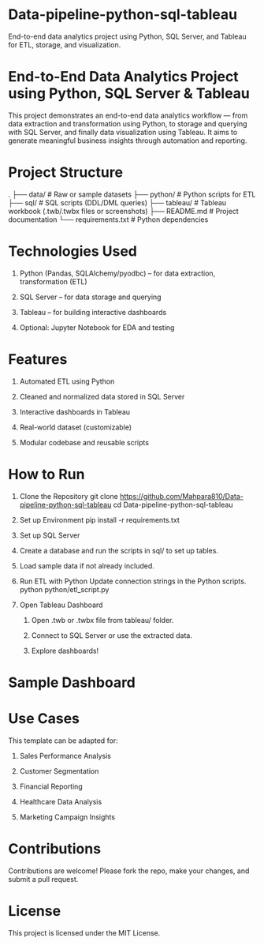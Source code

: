 # Data-pipeline-python-sql-tableau
End-to-end data analytics project using Python, SQL Server, and Tableau for ETL, storage, and visualization.
# End-to-End Data Analytics Project using Python, SQL Server & Tableau
This project demonstrates an end-to-end data analytics workflow — from data extraction and transformation using Python, to storage and querying with SQL Server, and finally data visualization using Tableau. It aims to generate meaningful business insights through automation and reporting.
# Project Structure
.
├── data/          # Raw or sample datasets
├── python/        # Python scripts for ETL
├── sql/           # SQL scripts (DDL/DML queries)
├── tableau/       # Tableau workbook (.twb/.twbx files or screenshots)
├── README.md      # Project documentation
└── requirements.txt  # Python dependencies

# Technologies Used
1. Python (Pandas, SQLAlchemy/pyodbc) – for data extraction, transformation (ETL)

2. SQL Server – for data storage and querying

3. Tableau – for building interactive dashboards

4. Optional: Jupyter Notebook for EDA and testing
# Features
1. Automated ETL using Python

2. Cleaned and normalized data stored in SQL Server

3. Interactive dashboards in Tableau

4. Real-world dataset (customizable)

5. Modular codebase and reusable scripts

# How to Run

1. Clone the Repository
git clone https://github.com/Mahpara810/Data-pipeline-python-sql-tableau
cd Data-pipeline-python-sql-tableau
2. Set up Environment
pip install -r requirements.txt
3. Set up SQL Server
  1.   Create a database and run the scripts in sql/ to set up tables.

  2.    Load sample data if not already included.
4. Run ETL with Python
   Update connection strings in the Python scripts.
   python python/etl_script.py
5. Open Tableau Dashboard
   1. Open .twb or .twbx file from tableau/ folder.

   2. Connect to SQL Server or use the extracted data.

   3. Explore dashboards!
# Sample Dashboard
# Use Cases
This template can be adapted for:

1. Sales Performance Analysis

2. Customer Segmentation

3. Financial Reporting

4. Healthcare Data Analysis

5. Marketing Campaign Insights
# Contributions
Contributions are welcome! Please fork the repo, make your changes, and submit a pull request.

# License
This project is licensed under the MIT License.








